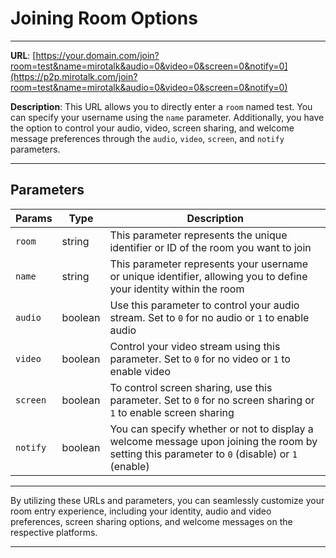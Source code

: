 # Joining Room Options

---

**URL**: [https://your.domain.com/join?room=test&name=mirotalk&audio=0&video=0&screen=0&notify=0](https://p2p.mirotalk.com/join?room=test&name=mirotalk&audio=0&video=0&screen=0&notify=0)

**Description**: This URL allows you to directly enter a `room` named test. You can specify your username using the `name` parameter. Additionally, you have the option to control your audio, video, screen sharing, and welcome message preferences through the `audio`, `video`, `screen`, and `notify` parameters.

---

## Parameters

| Params   | Type    | Description                                                                                                                                  |
| -------- | ------- | -------------------------------------------------------------------------------------------------------------------------------------------- |
| `room`   | string  | This parameter represents the unique identifier or ID of the room you want to join                                                           |
| `name`   | string  | This parameter represents your username or unique identifier, allowing you to define your identity within the room                           |
| `audio`  | boolean | Use this parameter to control your audio stream. Set to `0` for no audio or `1` to enable audio                                              |
| `video`  | boolean | Control your video stream using this parameter. Set to `0` for no video or `1` to enable video                                               |
| `screen` | boolean | To control screen sharing, use this parameter. Set to `0` for no screen sharing or `1` to enable screen sharing                              |
| `notify` | boolean | You can specify whether or not to display a welcome message upon joining the room by setting this parameter to `0` (disable) or `1` (enable) |

---

By utilizing these URLs and parameters, you can seamlessly customize your room entry experience, including your identity, audio and video preferences, screen sharing options, and welcome messages on the respective platforms.

---
